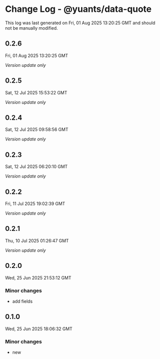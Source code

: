 # Change Log - @yuants/data-quote

This log was last generated on Fri, 01 Aug 2025 13:20:25 GMT and should not be manually modified.

## 0.2.6
Fri, 01 Aug 2025 13:20:25 GMT

_Version update only_

## 0.2.5
Sat, 12 Jul 2025 15:53:22 GMT

_Version update only_

## 0.2.4
Sat, 12 Jul 2025 09:58:56 GMT

_Version update only_

## 0.2.3
Sat, 12 Jul 2025 06:20:10 GMT

_Version update only_

## 0.2.2
Fri, 11 Jul 2025 19:02:39 GMT

_Version update only_

## 0.2.1
Thu, 10 Jul 2025 01:26:47 GMT

_Version update only_

## 0.2.0
Wed, 25 Jun 2025 21:53:12 GMT

### Minor changes

- add fields

## 0.1.0
Wed, 25 Jun 2025 18:06:32 GMT

### Minor changes

- new


